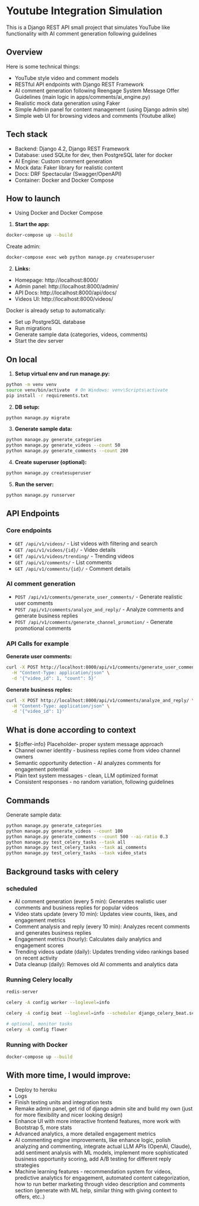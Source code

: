 # Youtube Integration Simulation

This is a Django REST API small project that simulates YouTube like functionality with AI comment generation following guidelines

## Overview

Here is some technical things:
- YouTube style video and comment models
- RESTful API endpoints with Django REST Framework
- AI comment generation following Reengage System Message Offer Guidelines (main logic in apps/comments/ai_engine.py)
- Realistic mock data generation using Faker
- Simple Admin panel for content management (using Django admin site)
- Simple web UI for browsing videos and comments (Youtube alike)

## Tech stack

- Backend: Django 4.2, Django REST Framework
- Database: used SQLite for dev, then PostgreSQL later for docker
- AI Engine: Custom comment generation
- Mock data: Faker library for realistic content
- Docs: DRF Spectacular (Swagger/OpenAPI)
- Container: Docker and Docker Compose

## How to launch

- Using Docker and Docker Compose

1. **Start the app:**
```bash
docker-compose up --build
```
Create admin:
```bash
docker-compose exec web python manage.py createsuperuser
```

2. **Links:**
- Homepage: http://localhost:8000/
- Admin panel: http://localhost:8000/admin/
- API Docs: http://localhost:8000/api/docs/
- Videos UI: http://localhost:8000/videos/

Docker is already setup to automatically:
- Set up PostgreSQL database
- Run migrations
- Generate sample data (categories, videos, comments)
- Start the dev server

## On local

1. **Setup virtual env and run manage.py:**
```bash
python -m venv venv
source venv/bin/activate  # On Windows: venv\Scripts\activate
pip install -r requirements.txt
```

2. **DB setup:**
```bash
python manage.py migrate
```

3. **Generate sample data:**
```bash
python manage.py generate_categories
python manage.py generate_videos --count 50
python manage.py generate_comments --count 200
```

4. **Create superuser (optional):**
```bash
python manage.py createsuperuser
```

5. **Run the server:**
```bash
python manage.py runserver
```

## API Endpoints

### Core endpoints
- `GET /api/v1/videos/` - List videos with filtering and search
- `GET /api/v1/videos/{id}/` - Video details
- `GET /api/v1/videos/trending/` - Trending videos
- `GET /api/v1/comments/` - List comments
- `GET /api/v1/comments/{id}/` - Comment details

### AI comment generation
- `POST /api/v1/comments/generate_user_comments/` - Generate realistic user comments
- `POST /api/v1/comments/analyze_and_reply/` - Analyze comments and generate business replies
- `POST /api/v1/comments/generate_channel_promotion/` - Generate promotional comments

### API Calls for example

**Generate user comments:**
```bash
curl -X POST http://localhost:8000/api/v1/comments/generate_user_comments/ \
  -H "Content-Type: application/json" \
  -d '{"video_id": 1, "count": 5}'
```

**Generate business reples:**
```bash
curl -X POST http://localhost:8000/api/v1/comments/analyze_and_reply/ \
  -H "Content-Type: application/json" \
  -d '{"video_id": 1}'
```

## What is done according to context

- ${offer-info} Placeholder- proper system message approach
- Channel owner identity - business replies come from video channel owners
- Semantic opportunity detection - AI analyzes comments for engagement potential
- Plain text system messages - clean, LLM optimized format
- Consistent responses - no random variation, following guidelines

## Commands

Generate sample data:

```bash
python manage.py generate_categories
python manage.py generate_videos --count 100
python manage.py generate_comments --count 500 --ai-ratio 0.3
python manage.py test_celery_tasks --task all
python manage.py test_celery_tasks --task ai_comments
python manage.py test_celery_tasks --task video_stats
```

## Background tasks with celery

### scheduled
- AI comment generation (every 5 min): Generates realistic user comments and business replies for popular videos
- Video stats update (every 10 min): Updates view counts, likes, and engagement metrics
- Comment analysis and reply (every 10 min): Analyzes recent comments and generates business replies
- Engagement metrics (hourly): Calculates daily analytics and engagement scores
- Trending videos update (daily): Updates trending video rankings based on recent activity
- Data cleanup (daily): Removes old AI comments and analytics data

### Running Celery locally

```bash
redis-server

celery -A config worker --loglevel=info

celery -A config beat --loglevel=info --scheduler django_celery_beat.schedulers:DatabaseScheduler

# optional, monitor tasks
celery -A config flower
```

### Running with Docker

```bash
docker-compose up --build
```

## With more time, I would improve:

- Deploy to heroku
- Logs
- Finish testing units and integration tests
- Remake admin panel, get rid of django admin site and build my own (just for more flexibility and nicer looking design)
- Enhance UI with more interactive frontend features, more work with Bootstrap 5, more stats
- Advanced analytics, a more detailed engagement metrics
- AI commenting engine improvements, like enhance logic, polish analyzing and commenting, integrate actual LLM APIs (OpenAI, Claude), add sentiment analysis with ML models, implement more sophisticated business opportunity scoring, add A/B testing for different reply strategies
- Machine learning features - recommendation system for videos, predictive analytics for engagement, automated content categorization, how to run better marketing through video description and comments section (generate with ML help, similar thing with giving context to offers, etc..)